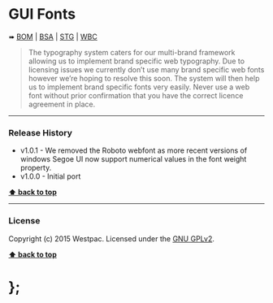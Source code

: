 GUI Fonts
=========

➠
[BOM](http://westpaccxteam.github.io/GUI-source/_fonts/1.0.1/tests/BOM/) |
[BSA](http://westpaccxteam.github.io/GUI-source/_fonts/1.0.1/tests/BSA/) |
[STG](http://westpaccxteam.github.io/GUI-source/_fonts/1.0.1/tests/STG/) |
[WBC](http://westpaccxteam.github.io/GUI-source/_fonts/1.0.1/tests/WBC/)

> The typography system caters for our multi-brand framework allowing us to implement brand specific web typography. Due to licensing issues we currently don’t
> use many brand specific web fonts however we’re hoping to resolve this soon. The system will then help us to implement brand specific fonts very easily.
> Never use a web font without prior confirmation that you have the correct licence agreement in place.

----------------------------------------------------------------------------------------------------------------------------------------------------------------


### Release History

* v1.0.1 - We removed the Roboto webfont as more recent versions of windows Segoe UI now support numerical values in the font weight property.
* v1.0.0 - Initial port

**[⬆ back to top](#content)**


----------------------------------------------------------------------------------------------------------------------------------------------------------------


### License

Copyright (c) 2015 Westpac. Licensed under the [GNU GPLv2](https://raw.githubusercontent.com/WestpacCXTeam/GUI-source/master/LICENSE).

**[⬆ back to top](#content)**

# };